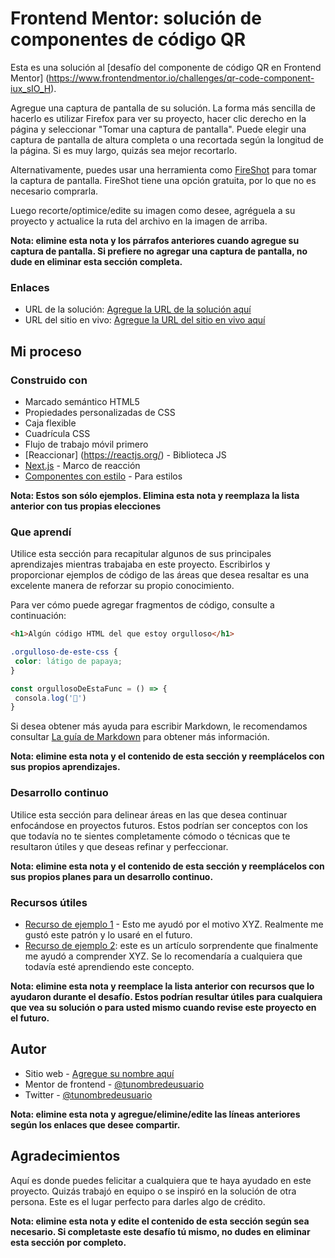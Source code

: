 # Frontend Mentor: solución de componentes de código QR

Esta es una solución al [desafío del componente de código QR en Frontend Mentor] (https://www.frontendmentor.io/challenges/qr-code-component-iux_sIO_H).




Agregue una captura de pantalla de su solución. La forma más sencilla de hacerlo es utilizar Firefox para ver su proyecto, hacer clic derecho en la página y seleccionar "Tomar una captura de pantalla". Puede elegir una captura de pantalla de altura completa o una recortada según la longitud de la página. Si es muy largo, quizás sea mejor recortarlo.

Alternativamente, puedes usar una herramienta como [FireShot](https://getfireshot.com/) para tomar la captura de pantalla. FireShot tiene una opción gratuita, por lo que no es necesario comprarla.

Luego recorte/optimice/edite su imagen como desee, agréguela a su proyecto y actualice la ruta del archivo en la imagen de arriba.

**Nota: elimine esta nota y los párrafos anteriores cuando agregue su captura de pantalla. Si prefiere no agregar una captura de pantalla, no dude en eliminar esta sección completa.**

### Enlaces

- URL de la solución: [Agregue la URL de la solución aquí](https://your-solution-url.com)
- URL del sitio en vivo: [Agregue la URL del sitio en vivo aquí](https://your-live-site-url.com)

## Mi proceso

### Construido con

- Marcado semántico HTML5
- Propiedades personalizadas de CSS
- Caja flexible
- Cuadrícula CSS
- Flujo de trabajo móvil primero
- [Reaccionar] (https://reactjs.org/) - Biblioteca JS
- [Next.js](https://nextjs.org/) - Marco de reacción
- [Componentes con estilo](https://styled-components.com/) - Para estilos

**Nota: Estos son sólo ejemplos. Elimina esta nota y reemplaza la lista anterior con tus propias elecciones**

### Que aprendí

Utilice esta sección para recapitular algunos de sus principales aprendizajes mientras trabajaba en este proyecto. Escribirlos y proporcionar ejemplos de código de las áreas que desea resaltar es una excelente manera de reforzar su propio conocimiento.

Para ver cómo puede agregar fragmentos de código, consulte a continuación:

```html
<h1>Algún código HTML del que estoy orgulloso</h1>
```
```css
.orgulloso-de-este-css {
 color: látigo de papaya;
}
```
```js
const orgullosoDeEstaFunc = () => {
 consola.log('🎉')
}
```

Si desea obtener más ayuda para escribir Markdown, le recomendamos consultar [La guía de Markdown](https://www.markdownguide.org/) para obtener más información.

**Nota: elimine esta nota y el contenido de esta sección y reemplácelos con sus propios aprendizajes.**

### Desarrollo continuo

Utilice esta sección para delinear áreas en las que desea continuar enfocándose en proyectos futuros. Estos podrían ser conceptos con los que todavía no te sientes completamente cómodo o técnicas que te resultaron útiles y que deseas refinar y perfeccionar.

**Nota: elimine esta nota y el contenido de esta sección y reemplácelos con sus propios planes para un desarrollo continuo.**

### Recursos útiles

- [Recurso de ejemplo 1](https://www.example.com) - Esto me ayudó por el motivo XYZ. Realmente me gustó este patrón y lo usaré en el futuro.
- [Recurso de ejemplo 2](https://www.example.com): este es un artículo sorprendente que finalmente me ayudó a comprender XYZ. Se lo recomendaría a cualquiera que todavía esté aprendiendo este concepto.

**Nota: elimine esta nota y reemplace la lista anterior con recursos que lo ayudaron durante el desafío. Estos podrían resultar útiles para cualquiera que vea su solución o para usted mismo cuando revise este proyecto en el futuro.**

## Autor

- Sitio web - [Agregue su nombre aquí](https://www.your-site.com)
- Mentor de frontend - [@tunombredeusuario](https://www.frontendmentor.io/profile/tunombredeusuario)
- Twitter - [@tunombredeusuario](https://www.twitter.com/tunombredeusuario)

**Nota: elimine esta nota y agregue/elimine/edite las líneas anteriores según los enlaces que desee compartir.**

## Agradecimientos

Aquí es donde puedes felicitar a cualquiera que te haya ayudado en este proyecto. Quizás trabajó en equipo o se inspiró en la solución de otra persona. Este es el lugar perfecto para darles algo de crédito.

**Nota: elimine esta nota y edite el contenido de esta sección según sea necesario. Si completaste este desafío tú mismo, no dudes en eliminar esta sección por completo.**